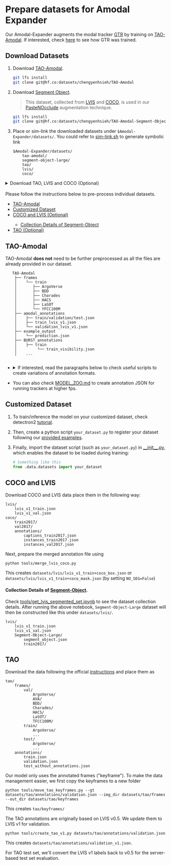 # Prepare datasets for Amodal Expander

Our Amodal-Expander augments the modal tracker [GTR](https://github.com/xingyizhou/GTR/tree/master) by training on [TAO-Amodal](https://huggingface.co/datasets/chengyenhsieh/TAO-Amodal). If interested, check [here](https://github.com/xingyizhou/GTR/blob/master/datasets/README.md) to see how GTR was trained.

## Download Datasets 
1. Download [TAO-Amodal](https://huggingface.co/datasets/chengyenhsieh/TAO-Amodal).
    ```bash
    git lfs install
    git clone git@hf.co:datasets/chengyenhsieh/TAO-Amodal
    ```

2. Download [Segment Object](https://huggingface.co/datasets/chengyenhsieh/TAO-Amodal-Segment-Object-Large). 
    > This dataset, collected from [LVIS](https://www.lvisdataset.org/) and [COCO](https://cocodataset.org/#home), is used in our [PasteNOcclude](https://github.com/WesleyHsieh0806/Amodal-Expander?tab=readme-ov-file#rabbit2-pastenocclude) augmentation technique.
    ```bash
    git lfs install
    git clone git@hf.co:datasets/chengyenhsieh/TAO-Amodal-Segment-Object-Large
    ```

3. Place or sim-link the downloaded datasets under `$Amodal-Expander/datasets/`. 
    You could refer to [sim-link.sh](./sim-link.sh) to generate symbolic link
    ```
    $Amodal-Expander/datasets/
        tao-amodal/
        segment-object-large/
        tao/
        lvis/
        coco/
    ```

<details><summary>Download TAO, LVIS and COCO (Optional)</summary>

* Download [TAO](https://taodataset.org/) dataset (Optional)
    TAO-Amodal shares the same sets of frames with TAO, so we only need to download the [annotations](https://github.com/TAO-Dataset/tao/blob/master/docs/download.md).

* Download [LVIS](https://www.lvisdataset.org/) and [COCO](https://cocodataset.org/#home) (Optional)
    If you want to reproduce GTR or generate our Segment-Object dataset

</details>

</br>
Please follow the instructions below to pre-process individual datasets.
  <ul>
    <li>
      <a href="#tao-amodal">TAO-Amodal</a>
    </li>
    <li>
      <a href="#customized-dataset">Customized Dataset</a>
    </li>
    <li>
      <a href="#coco-and-lvis">COCO and LVIS (Optional)</a>
    </li>
    <ul>
        <li>
        <a href="#collection-details-of-segment-object">Collection Details of Segment-Object</a>
        </li>
    </ul>
    <li>
      <a href="#tao">TAO (Optional)</a>
    </li>
  </ul>

## TAO-Amodal
TAO-Amodal **does not** need to be further preprocessed as all the files are already provided in our dataset. 

```
   TAO-Amodal
    ├── frames
    │    └── train
    │       ├── ArgoVerse
    │       ├── BDD
    │       ├── Charades
    │       ├── HACS
    │       ├── LaSOT
    │       └── YFCC100M
    ├── amodal_annotations
    │    ├── train/validation/test.json
    │    ├── train_lvis_v1.json
    │    └── validation_lvis_v1.json
    ├── example_output
    │    └── prediction.json
    ├── BURST_annotations
    │    ├── train
    │         └── train_visibility.json
    │    ...
    
 ```


- <details>
    <summary>If interested, read the paragraphs below to check useful scripts to create variations of annotation formats.</summary>

    We used `train_lvis_v1.json` to train the Amodal Expander by viewing each image frame as independent sequences. `validation_lvis_v1.json` is used for [evaluation](https://github.com/WesleyHsieh0806/TAO-Amodal?tab=readme-ov-file#bar_chart-evaluation).
    
    `train_lvis_v1.json` was obtained through:
    ```bash
    python tools/create_tao_amodal_train_v1.py datasets/tao/amodal_annotations/train.json
    ```
    
    `validation_lvis_v1.json` was obtained through:
    ```bash
    python tools/create_tao_amodal_v1.py datasets/tao/amodal_annotations/validation.json 
    ```
    </detail>



- You can also check [MODEL_ZOO.md](../docs/MODEL_ZOO.md#inference-at-higher-fps) to create annotation JSON for running trackers at higher fps.

## Customized Dataset
1. To train/inference the model on your customized dataset, check detectron2 [tutorial](https://detectron2.readthedocs.io/en/latest/tutorials/datasets.html#use-custom-datasets). 
2. Then, create a python script `your_dataset.py` to register your dataset following our [provided examples](../gtr/data/datasets/). 

3. Finally, import the dataset script (such as `your_dataset.py`) in [__init\__.py](./gtr/__init__.py), which enables the dataset to be loaded during training:
    ```python
    # Something like this
    from .data.datasets import your_dataset
    ```

## COCO and LVIS

Download COCO and LVIS data place them in the following way:

```
lvis/
    lvis_v1_train.json
    lvis_v1_val.json
coco/
    train2017/
    val2017/
    annotations/
        captions_train2017.json
        instances_train2017.json 
        instances_val2017.json
```

Next, prepare the merged annotation file using 

~~~
python tools/merge_lvis_coco.py
~~~

This creates `datasets/lvis/lvis_v1_train+coco_box.json` or `datasets/lvis/lvis_v1_train+coco_mask.json` (by setting `NO_SEG=False`)

#### Collection Details of [Segment-Object]((https://huggingface.co/datasets/chengyenhsieh/TAO-Amodal-Segment-Object-Large)).

Check [tools/get_lvis_segmented_set.ipynb](../tools/get_lvis_segmented_set.ipynb) to see the dataset collection details.
After running the above notebook, `Segment-Object-Large` dataset will then be constructed like this under `datasets/lvis/`.
```
lvis/
    lvis_v1_train.json
    lvis_v1_val.json
    Segment-Object-Large/
        segment_object.json
        train2017/
```


## TAO

Download the data following the official [instructions](https://github.com/TAO-Dataset/tao/blob/master/docs/download.md) and place them as 

```
tao/
    frames/
        val/
            ArgoVerse/
            AVA/
            BDD/
            Charades/
            HACS/
            LaSOT/
            TFCC100M/
        train/
            ArgoVerse/
            ...
        test/
            ArgoVerse/
            ...
    annotations/
        train.json
        validation.json
        test_without_annotations.json
```

Our model only uses the annotated frames ("keyframe"). To make the data management easier, we first copy the keyframes to a new folder

```
python tools/move_tao_keyframes.py --gt datasets/tao/annotations/validation.json --img_dir datasets/tao/frames --out_dir datasets/tao/keyframes
```

This creates `tao/keyframes/`

The TAO annotations are originally based on LVIS v0.5. We update them to LVIS v1 for validation.

```
python tools/create_tao_v1.py datasets/tao/annotations/validation.json
```

This creates `datasets/tao/annotations/validation_v1.json`.

For TAO test set, we'll convert the LVIS v1 labels back to v0.5 for the server-based test set evaluation.
